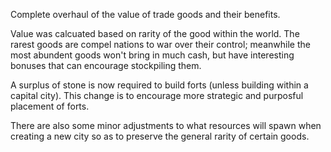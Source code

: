 Complete overhaul of the value of trade goods and their benefits.

Value was calcuated based on rarity of the good within the world. The rarest goods are compel nations to war over their control; meanwhile the most abundent goods won't bring in much cash, 
but have interesting bonuses that can encourage stockpiling them. 

A surplus of stone is now required to build forts (unless building within a capital city). This change is to encourage more strategic and purposful placement of forts.

There are also some minor adjustments to what resources will spawn when creating a new city so as to preserve the general rarity of certain goods.